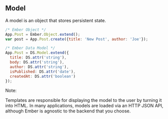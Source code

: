 ##  Model

A model is an object that stores persistent state.

```javascript
/* Ember Object */
App.Post = Ember.Object.extend();
var post = App.Post.create({title: 'New Post', author: 'Joe'});
```

```javascript
/* Ember Data Model */
App.Post = DS.Model.extend({
  title: DS.attr('string'),
  body: DS.attr('string'),
  author: DS.attr('string'),
  isPublished: DS.attr('date'),
  createdAt: DS.attr('boolean')
});
```

Note:

Templates are responsible for displaying the model to the user by turning it into HTML.
In many applications, models are loaded via an HTTP JSON API, although Ember is agnostic to the backend that you choose.